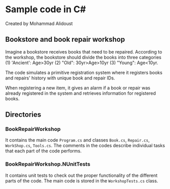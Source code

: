 # Sample code in C#
Created by Mohammad Alidoust

## Bookstore and book repair workshop

Imagine a bookstore receives books that need to be repaired. According to the workshop, the bookstore should divide the books into three categories (1) 'Ancient': Age>30yr (2) "Old": 30yr>Age>10yr (3) "Young": Age<10yr.

The code simulates a primitive registration system where it registers books and repairs' history with unique book and repair IDs.

When registering a new item, it gives an alarm if a book or repair was already registered in the system and retrieves information for registered books.
## Directories
### BookRepairWorkshop
It contains the main code `Program.cs` and classes `Book.cs`, `Repair.cs`, `WorkShop.cs`, `Tools.cs`. The comments in the codes describe individual tasks that each part of the code performs.

### BookRepairWorkshop.NUnitTests
It contains unit tests to check out the proper functionality of the different parts of the code.
The main code is stored in the `WorkshopTests.cs` class.
